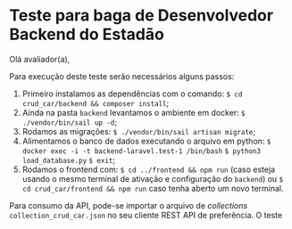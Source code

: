 Teste para baga de Desenvolvedor  Backend do Estadão
==============================

Olá avaliador(a),

Para execução deste teste serão necessários alguns passos:
1. Primeiro instalamos as dependências com o comando: `$ cd crud_car/backend && composer install`;
1. Ainda na pasta `backend` levantamos o ambiente em docker: `$ ./vendor/bin/sail up -d`;
1. Rodamos as migrações: `$ ./vendor/bin/sail artisan migrate`;
1. Alimentamos o banco de dados executando o arquivo em python: 
    `$ docker exec -i -t backend-laravel.test-1 /bin/bash`
    `$ python3 load_database.py`
    `$ exit`;
1. Rodamos o frontend com: 
    `$ cd ../frontend && npm run` (caso esteja usando o mesmo terminal de ativação e configuração do `backend`)
    ou `$ cd crud_car/frontend && npm run` caso tenha aberto um novo terminal.

Para consumo da API, pode-se importar o arquivo de <i>collections</i> `collection_crud_car.json` no seu cliente REST API de preferência.
O teste
